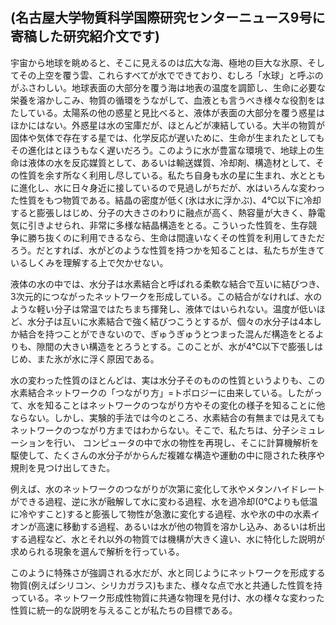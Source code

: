 (名古屋大学物質科学国際研究センターニュース9号に寄稿した研究紹介文です)
----

宇宙から地球を眺めると、そこに見えるのは広大な海、極地の巨大な氷原、そしてその上空を覆う雲、これらすべてが水でできており、むしろ「水球」と呼ぶのがふさわしい。地球表面の大部分を覆う海は地表の温度を調節し、生命に必要な栄養を溶かしこみ、物質の循環をうながして、血液とも言うべき様々な役割をはたしている。太陽系の他の惑星と見比べると、液体が表面の大部分を覆う惑星はほかにはない。外惑星は水の宝庫だが、ほとんどが凍結している。大半の物質が固体や気体で存在する星では、化学反応が遅いために、生命が生まれたとしてもその進化はとほうもなく遅いだろう。このように水が豊富な環境で、地球上の生命は液体の水を反応媒質として、あるいは輸送媒質、冷却剤、構造材として、その性質を余す所なく利用し尽している。私たち自身も水の星に生まれ、水とともに進化し、水に日々身近に接しているので見過しがちだが、水はいろんな変わった性質をもつ物質である。結晶の密度が低く(氷は水に浮かぶ)、4℃以下に冷却すると膨張しはじめ、分子の大きさのわりに融点が高く、熱容量が大きく、静電気に引きよせられ、非常に多様な結晶構造をとる。こういった性質を、生存競争に勝ち抜くのに利用できるなら、生命は間違いなくその性質を利用してきただろう。だとすれば、水がどのような性質を持つかを知ることは、私たちが生きているしくみを理解する上で欠かせない。

液体の水の中では、水分子は水素結合と呼ばれる柔軟な結合で互いに結びつき、3次元的につながったネットワークを形成している。この結合がなければ、水のような軽い分子は常温ではたちまち揮発し、液体ではいられない。温度が低いほど、水分子は互いに水素結合で強く結びつこうとするが、個々の水分子は4本しか結合を持つことができないので、ぎゅうぎゅうとつまった混んだ構造をとるよりも、隙間の大きい構造をとろうとする。このことが、水が4℃以下で膨張しはじめ、また氷が水に浮く原因である。

水の変わった性質のほとんどは、実は水分子そのものの性質というよりも、この水素結合ネットワークの「つながり方」=トポロジーに由来している。したがって、水を知ることはネットワークのつながり方やその変化の様子を知ることに他ならない。しかし、実験的手法では今のところ、水素結合の有無までは見えてもネットワークのつながり方まではわからない。そこで、私たちは、分子シミュレーションを行い、 コンピュータの中で水の物性を再現し、そこに計算機解析を駆使して、たくさんの水分子がからんだ複雑な構造や運動の中に隠された秩序や規則を見つけ出してきた。

例えば、水のネットワークのつながりが次第に変化して氷やメタンハイドレートができる過程、逆に氷が融解して水に変わる過程、水を過冷却(0℃よりも低温に冷やすこと)すると膨張して物性が急激に変化する過程、水や氷の中の水素イオンが高速に移動する過程、あるいは水が他の物質を溶かし込み、あるいは析出する過程など、水とそれ以外の物質では機構が大きく違い、水に特化した説明が求められる現象を選んで解析を行っている。

このように特殊さが強調される水だが、水と同じようにネットワークを形成する物質(例えばシリコン、シリカガラス)もまた、様々な点で水と共通した性質を持っている。ネットワーク形成性物質に共通な物理を見付け、水の様々な変わった性質に統一的な説明を与えることが私たちの目標である。
<!--  -->

